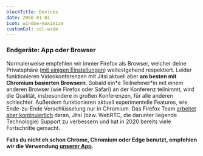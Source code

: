 ```yaml
---
blockTitle: Devices
date: 2050-01-01
icon: window-maximize
customCol: col-wide
---
```

### Endgeräte: App oder Browser

Normalerweise empfehlen wir immer Firefox als Browser, welcher deine Privatsphäre ([mit einigen Einstellungen](https://www.privacytools.io/browsers/#browser)) weitestgehend respektiert. Leider funktionieren Videokonferenzen mit Jitsi aktuell aber **am besten mit Chromium basierten Browsern**. Sobald ein\*e Teilnehmer\*in mit einem anderen Browser (wie Firefox oder Safari) an der Konferenz teilnimmt, wird die Qualität, insbesondere in großen Konferenzen, für alle anderen schlechter. Außerdem funktionieren aktuell experimentelle Features, wie Ende-zu-Ende Verschlüsselung nur in Chromium. Das Firefox Team [arbeitet aber kontinuierlich](https://bugzilla.mozilla.org/buglist.cgi?status_whiteboard_type=substring&status_whiteboard=jitsi-meet&list_id=15179574) daran, Jitsi (bzw. WebRTC, die darunter liegende Technologie) Support zu verbessern und hat in 2020 bereits viele Fortschritte gemacht.

**Falls du nicht eh schon Chrome, Chromium oder Edge benutzt, empfehlen wir die Verwendung [unserer App](#block-quick-start).**
